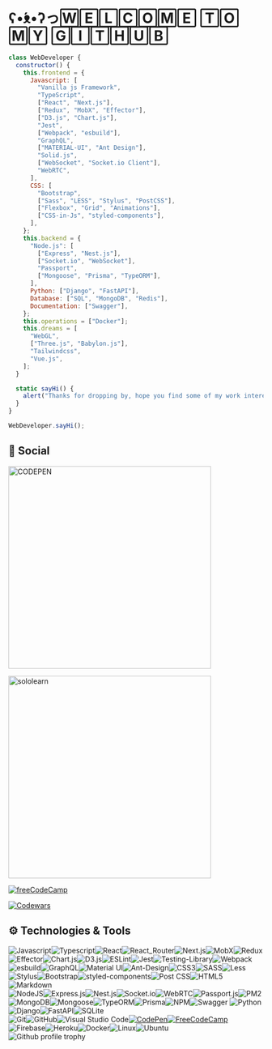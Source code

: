 
# ʕ•́ᴥ•̀ʔっ🅆🄴🄻🄲🄾🄼🄴 🅃🄾 🄼🅈 🄶🄸🅃🄷🅄🄱
``` javascript
class WebDeveloper {
  constructor() {
    this.frontend = {
      Javascript: [
        "Vanilla js Framework",
        "TypeScript",
        ["React", "Next.js"],
        ["Redux", "MobX", "Effector"],
        ["D3.js", "Chart.js"],
        "Jest",
        ["Webpack", "esbuild"],
        "GraphQL",
        ["MATERIAL-UI", "Ant Design"],
        "Solid.js",
        ["WebSocket", "Socket.io Client"],
        "WebRTC",
      ],
      CSS: [
        "Bootstrap",
        ["Sass", "LESS", "Stylus", "PostCSS"],
        ["Flexbox", "Grid", "Animations"],
        ["CSS-in-Js", "styled-components"],
      ],
    };
    this.backend = {
      "Node.js": [
        ["Express", "Nest.js"],
        ["Socket.io", "WebSocket"],
        "Passport",
        ["Mongoose", "Prisma", "TypeORM"],
      ],
      Python: ["Django", "FastAPI"],
      Database: ["SQL", "MongoDB", "Redis"],
      Documentation: ["Swagger"],
    };
    this.operations = ["Docker"];
    this.dreams = [
      "WebGL",
      ["Three.js", "Babylon.js"],
      "Tailwindcss",
      "Vue.js",
    ];
  }

  static sayHi() {
    alert("Thanks for dropping by, hope you find some of my work interesting.");
  }
}

WebDeveloper.sayHi();
```										
             																																					  
## :robot: Social
[<img src='https://encrypted-tbn0.gstatic.com/images?q=tbn:ANd9GcSxuAObRP7voMKCr5v6Mb46sv_N40oJy3VjpzXx5TFC3cwk_mZYn3hPSd40jzPBT_6MMw&usqp=CAU' width="400" alt="CODEPEN"/>](https://codepen.io/serega-seleznev)<br/>

 [<img src="https://encrypted-tbn0.gstatic.com/images?q=tbn:ANd9GcScljkBJXH9m0UZ5E3GD6Z1xqZo7U3MCzLkUQ&usqp=CAU"
width="400" alt="sololearn" />](https://www.sololearn.com/profile/16316680)<br/>

 [![freeCodeCamp](https://i.ibb.co/gM2SXbY/screencapture-freecodecamp-org-certification-zwerr-full-stack-2021-08-02-16-51-12-1.png)](https://www.freecodecamp.org/zwerr)

  [![Codewars](https://www.codewars.com/users/Zwerruga/badges/large)](https://www.codewars.com/users/Zwerruga)

 ##   ⚙️ Technologies & Tools
 ![Javascript](https://img.shields.io/badge/Javascript-323330?style=for-the-badge&logo=javascript&logoColor=3DF7DF1E)![Typescript](https://img.shields.io/badge/Typescript-20232A?style=for-the-badge&logo=typescript&logoColor=4476с0)![React](https://img.shields.io/badge/React-20232A?style=for-the-badge&logo=react&logoColor=61DAFB)![React_Router](https://img.shields.io/badge/React_Router-CA4245?style=for-the-badge&logo=react-router&logoColor=white)![Next.js](https://img.shields.io/badge/Next.js-black?style=for-the-badge&logo=Next.js&logoColor=white)![MobX](https://img.shields.io/badge/MobX-ED8B00?style=for-the-badge&logo=MobX&logoColor=white)![Redux](https://img.shields.io/badge/Redux-593D88?style=for-the-badge&logo=redux&logoColor=white)![Effector](https://img.shields.io/badge/Effector-FF6301?style=for-the-badge&logo=javascript&logoColor=white)![Chart.js](https://img.shields.io/badge/Chart.js-8A4182?style=for-the-badge&logo=javascript&logoColor=white)![D3.js](https://img.shields.io/badge/D3.js-FE7A16?style=for-the-badge&logo=javascript&logoColor=white)![ESLint](https://img.shields.io/badge/-ESLint-4531b7?style=for-the-badge&logo=ESLint&logoColor=white)![Jest](https://img.shields.io/badge/-jest-%23C21325?style=for-the-badge&logo=jest&logoColor=white)![Testing-Library](https://img.shields.io/badge/-Testing_Library-%23E33332?style=for-the-badge&logo=testing-library&logoColor=white)![Webpack](https://img.shields.io/badge/webpack-%238DD6F9.svg?style=for-the-badge&logo=webpack&logoColor=black)![esbuild](https://img.shields.io/badge/esbuild-191919.svg?style=for-the-badge&logo=esbuild&logoColor=f7d147)![GraphQL](https://img.shields.io/badge/-GraphQL-E10098?style=for-the-badge&logo=graphql&logoColor=white)![Material UI](https://img.shields.io/badge/material_ui-%230081CB.svg?style=for-the-badge&logo=mui&logoColor=white)![Ant-Design](https://img.shields.io/badge/-Ant_Design-%230170FE?style=for-the-badge&logo=ant-design&logoColor=white)![CSS3](https://img.shields.io/badge/css3-%231572B6.svg?style=for-the-badge&logo=css3&logoColor=white)![SASS](https://img.shields.io/badge/SASS-hotpink.svg?style=for-the-badge&logo=SASS&logoColor=white)![Less](https://img.shields.io/badge/less-2B4C80?style=for-the-badge&logo=less&logoColor=white)![Stylus](https://img.shields.io/badge/stylus-hotpink.svg?style=for-the-badge&logo=stylus&logoColor=white)![Bootstrap](https://img.shields.io/badge/bootstrap-%23563D7C.svg?style=for-the-badge&logo=bootstrap&logoColor=white)![styled-components](https://img.shields.io/badge/styled_components-3c3c3c.svg?style=for-the-badge&logo=styled-components&logoColor=white)![Post CSS](https://img.shields.io/badge/Post_CSS-DD0031?style=for-the-badge&logo=PostCSS&logoColor=white)![HTML5](https://img.shields.io/badge/html5-%23E34F26.svg?style=for-the-badge&logo=html5&logoColor=white)![Markdown](https://img.shields.io/badge/Markdown-fff?style=for-the-badge&logo=markdown&logoColor=000)
 <br/>![NodeJS](https://img.shields.io/badge/node.js-6DA55F?style=for-the-badge&logo=node.js&logoColor=white)![Express.js](https://img.shields.io/badge/express.js-%23404d59.svg?style=for-the-badge&logo=express&logoColor=%2361DAFB)![Nest.js](https://img.shields.io/badge/nest.js-0E0E10.svg?style=for-the-badge&logo=node.js&logoColor=E0214D)![Socket.io](https://img.shields.io/badge/Socket.io-black?style=for-the-badge&logo=socket.io&logoColor=white)![WebRTC](https://img.shields.io/badge/WebRTC-blue?style=for-the-badge&logo=WebRTC&logoColor=red)![Passport.js](https://img.shields.io/badge/Passport.js-3DDC84?style=for-the-badge&logo=node.js&logoColor=white)![PM2](https://img.shields.io/badge/PM2-0f044c?style=for-the-badge&logo=PM2&logoColor=white)![MongoDB](https://img.shields.io/badge/MongoDB-%234ea94b.svg?style=for-the-badge&logo=mongodb&logoColor=white)![Mongoose](https://img.shields.io/badge/Mongoose-C21325?style=for-the-badge&logo=mongodb&logoColor=white)![TypeORM](https://img.shields.io/badge/TypeORM-eaeaea?style=for-the-badge&logo=typescript&logoColor=E83323)![Prisma](https://img.shields.io/badge/Prisma-2D3748?style=for-the-badge&logo=prisma&logoColor=white)![NPM](https://img.shields.io/badge/NPM-%23000000.svg?style=for-the-badge&logo=npm&logoColor=white)![Swagger](https://img.shields.io/badge/Swagger-173647.svg?style=for-the-badge&logo=Swagger&logoColor=49A32B)
![Python](https://img.shields.io/badge/python-3670A0?style=for-the-badge&logo=python&logoColor=ffdd54)![Django](https://img.shields.io/badge/django-%23092E20.svg?style=for-the-badge&logo=django&logoColor=white)![FastAPI](https://img.shields.io/badge/FastAPI-005571?style=for-the-badge&logo=fastapi)![SQLite](https://img.shields.io/badge/sqlite-%2307405e.svg?style=for-the-badge&logo=sqlite&logoColor=white) <br/>
![Git](https://img.shields.io/badge/git-%23F05033.svg?style=for-the-badge&logo=git&logoColor=white)![GitHub](https://img.shields.io/badge/github-%23121011.svg?style=for-the-badge&logo=github&logoColor=white)![Visual Studio Code](https://img.shields.io/badge/Visual%20Studio%20Code-0078d7.svg?style=for-the-badge&logo=visual-studio-code&logoColor=white)[![CodePen]( https://img.shields.io/badge/CodePen-white?style=for-the-badge&logo=codepen&logoColor=black)](https://codepen.io/serega-seleznev)[![FreeCodeCamp]( https://img.shields.io/badge/Freecodecamp-%23123.svg?&style=for-the-badge&logo=freecodecamp&logoColor=green)](https://www.freecodecamp.org/zwerr)![Firebase](https://img.shields.io/badge/firebase-%23039BE5.svg?style=for-the-badge&logo=firebase)![Heroku](https://img.shields.io/badge/heroku-%23430098.svg?style=for-the-badge&logo=heroku&logoColor=white)![Docker](https://img.shields.io/badge/Docker-003F8C.svg?style=for-the-badge&logo=Docker&logoColor=white)![Linux](https://img.shields.io/badge/Linux-FCC624?style=for-the-badge&logo=linux&logoColor=black)![Ubuntu](https://img.shields.io/badge/Ubuntu-E95420?style=for-the-badge&logo=ubuntu&logoColor=white)<br/>
 ![Github profile trophy](https://github-profile-trophy.vercel.app/?username=Zwerruga&theme=dracula)
